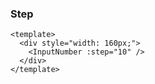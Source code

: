 ### Step

<!--start-code-->

```vue
<template>
  <div style="width: 160px;">
    <InputNumber :step="10" />
  </div>
</template>
```

<!--end-code-->

